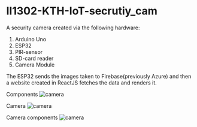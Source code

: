# II1302-KTH-IoT-secrutiy_cam

A security camera created via the following hardware:
1. Arduino Uno
2. ESP32
3. PIR-sensor
4. SD-card reader
5. Camera Module

The ESP32 sends the images taken to Firebase(previously Azure) and then a website created in ReactJS fetches the data and renders it.

Components 
![camera](https://puu.sh/J1kZ9/2fbfa84b99.png)

Camera 
![camera](https://puu.sh/J1kUK/87e7f5981c.png)  

Camera components 
![camera](https://puu.sh/J1kWZ/f5aabe3b14.jpg)
